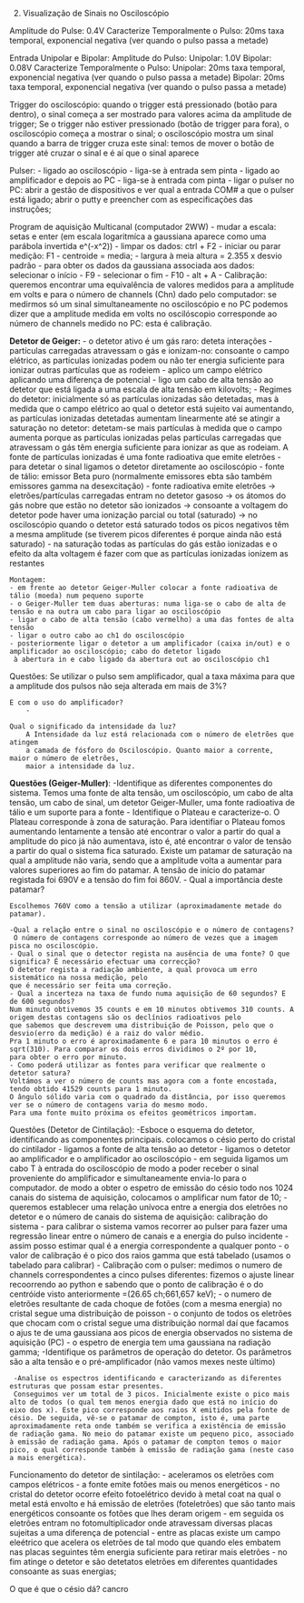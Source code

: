 2. Visualização de Sinais no Osciloscópio

Amplitude do Pulse:
    0.4V
Caracterize Temporalmente o Pulso:
    20ms taxa temporal, exponencial negativa (ver quando o pulso passa a metade)

Entrada Unipolar e Bipolar:
    Amplitude do Pulso:
        Unipolar: 1.0V
        Bipolar: 0.08V
    Caracterize Temporalmente o Pulso:
        Unipolar: 20ms taxa temporal, exponencial negativa (ver quando o pulso passa a metade)
        Bipolar: 20ms taxa temporal, exponencial negativa (ver quando o pulso passa a metade)

Trigger do osciloscópio:
    quando o trigger está pressionado (botão para dentro), o sinal começa a ser mostrado para valores acima da amplitude de trigger; 
    Se o trigger não estiver pressionado (botão de trigger para fora), o osciloscópio começa a mostrar o sinal;
    o osciloscópio mostra um sinal quando a barra de trigger cruza este sinal: temos de mover o botão de trigger até cruzar o sinal e 
    é aí que o sinal aparece

Pulser:
    - ligado ao osciloscópio - liga-se à entrada sem pinta
    - ligado ao amplificador e depois ao PC - liga-se à entrada com pinta
    - ligar o pulser no PC: abrir a gestão de dispositivos e ver qual a entrada COM# a que o pulser está ligado; abrir o putty
    e preencher com as especificações das instruções;

Program de aquisição Multicanal (computador 2WW)
    - mudar a escala: setas e enter (em escala logaritmíca a gaussiana aparece como uma parábola invertida e^(-x^2))
    - limpar os dados: ctrl + F2
    - iniciar ou parar medição: F1
    - centroide = media;
    - largura à meia altura = 2.355 x desvio padrão 
    - para obter os dados da gaussiana associada aos dados: selecionar o início - F9 - selecionar o fim - F10 - alt + A
    - Calibração: queremos encontrar uma equivalência de valores medidos para a amplitude em volts e para o número de 
    channels (Chn) dado pelo computador: se medirmos só um sinal simultaneamente no osciloscópio e no PC podemos dizer 
    que a amplitude medida em volts no oscilóscopio corresponde ao número de channels medido no PC: esta é 
    calibração.

**Detetor de Geiger:**
    - o detetor ativo é um gás raro: deteta interações
    - partículas carregadas atravessam o gás e ionizam-no: consoante o campo elétrico, as partículas ionizadas podem 
    ou não ter energia suficiente para ionizar outras partículas que as rodeiem
    - aplico um campo elétrico aplicando uma diferença de potencial - ligo um cabo de alta tensão ao
    detetor que está ligada a uma escala de alta tensão em kilovolts;
    - Regimes do detetor: inicialmente só as partículas ionizadas são detetadas, mas à medida que o campo elétrico 
    ao qual o detetor está sujeito vai aumentando, as partículas ionizadas detetadas aumentam linearmente até
    se atingir a saturação no detetor: detetam-se mais partículas à medida que o campo aumenta porque as partículas 
    ionizadas pelas partículas carregadas que atravessam o gás têm energia suficiente para ionizar as que as 
    rodeiam. A fonte de partículas ionizadas é uma fonte radioativa que emite eletrões 
    - para detetar o sinal ligamos o detetor diretamente ao osciloscópio
    - fonte de tálio: emissor Beta puro (normalmente emissores ebta são também emissores gamma na desexcitação)
    - fonte radioativa emite eletrões -> eletrões/partículas carregadas entram no detetor gasoso -> os átomos do gás nobre que estão no 
     detetor são ionizados -> consoante a voltagem do detetor pode haver uma ionização parcial ou total (saturado) -> no osciloscópio
     quando o detetor está saturado todos os picos negativos têm a mesma amplitude (se tiverem picos diferentes é porque ainda não está saturado)
    - na saturação todas as partículas do gás estão ionizadas e o efeito da alta voltagem é fazer com que as partículas ionizadas ionizem as restantes

    Montagem:
    - em frente ao detetor Geiger-Muller colocar a fonte radioativa de tálio (moeda) num pequeno suporte
    - o Geiger-Muller tem duas aberturas: numa liga-se o cabo de alta de tensão e na outra um cabo para ligar ao osciloscópio
    - ligar o cabo de alta tensão (cabo vermelho) a uma das fontes de alta tensão 
    - ligar o outro cabo ao ch1 do osciloscópio
    - posteriormente ligar o detetor a um amplificador (caixa in/out) e o amplificador ao osciloscópio; cabo do detetor ligado 
     à abertura in e cabo ligado da abertura out ao osciloscópio ch1

Questões: 
    Se utilizar o pulso sem amplificador, qual a taxa máxima para que a amplitude
    dos pulsos não seja alterada em mais de 3%?
    
    E com o uso do amplificador?
        -

    Qual o significado da intensidade da luz? 
        A Intensidade da luz está relacionada com o número de eletrões que atingem
        a camada de fósforo do Osciloscópio. Quanto maior a corrente, maior o número de eletrões, 
        maior a intensidade da luz.

**Questões (Geiger-Muller)**:
    -Identifique as diferentes componentes do sistema. 
      Temos uma fonte de alta tensão, um osciloscópio, um cabo de alta tensão, um cabo de sinal, um detetor Geiger-Muller, 
      uma fonte radioativa de tálio e um suporte para a fonte
    - Identifique o Plateau e caracterize-o.
     O Plateau corresponde à zona de saturação. Para identifiar o Plateau fomos aumentando lentamente a tensão até encontrar
     o valor a partir do qual a amplitude do pico já não aumentava, isto é, até encontrar o valor de tensão a partir do qual
     o sistema fica saturado. Existe um patamar de saturação na qual a amplitude não varia, sendo que a amplitude  volta a aumentar para valores
     superiores ao fim do patamar. A tensão de início do patamar registada foi 690V e a tensão do fim foi 860V.
    - Qual a importância deste patamar?
    
    Escolhemos 760V como a tensão a utilizar (aproximadamente metade do patamar). 

    -Qual a relação entre o sinal no osciloscópio e o número de contagens?
     O número de contagens corresponde ao número de vezes que a imagem pisca no osciloscópio.
    - Qual o sinal que o detector regista na ausência de uma fonte? O que significa? É necessário efectuar uma correcção?
    O detetor regista a radiação ambiente, a qual provoca um erro sistemático na nossa medição, pelo 
    que é necessário ser feita uma correção.
    - Qual a incerteza na taxa de fundo numa aquisição de 60 segundos? E de 600 segundos?
    Num minuto obtivemos 35 counts e em 10 minutos obtivemos 310 counts. A origem destas contagens são os declínios radioativos pelo
    que sabemos que descrevem uma distribuição de Poisson, pelo que o desvio(erro da medição) é a raiz do valor médio.
    Pra 1 minuto o erro é aproximadamente 6 e para 10 minutos o erro é sqrt(310). Para comparar os dois erros dividimos o 2º por 10, 
    para obter o erro por minuto.
    - Como poderá utilizar as fontes para verificar que realmente o detetor satura?
    Voltámos a ver o número de counts mas agora com a fonte encostada, tendo obtido 41529 counts para 1 minuto. 
    O ângulo sólido varia com o quadrado da distância, por isso queremos ver se o número de contagens varia do mesmo modo. 
    Para uma fonte muito próxima os efeitos geométricos importam.

Questões (Detetor de Cintilação):
    -Esboce o esquema do detetor, identificando as componentes principais.
    colocamos o césio perto do cristal do cintilador - ligamos a fonte de alta tensão ao detetor - ligamos o detetor ao amplificador e o amplificador ao osciloscópio - em seguida ligamos um cabo T à entrada do osciloscópio de modo a poder receber o sinal proveniente do amplificador e simultaneamente envia-lo para o computador. de modo a obter o espetro de emissão do césio todo nos 1024 canais do sistema de aquisição, colocamos o amplificar num fator de 10;
    - queremos establecer uma relação unívoca entre a energia dos eletrões no detetor e o número de canais do sistema de aquisição: calibração do sistema - para calibrar o sistema vamos recorrer ao pulser para fazer uma regressão linear entre o número de canais e a energia do pulso incidente - assim posso estimar qual é a energia correspondente a qualquer ponto - o valor de calibração é o pico dos raios gamma que está tabelado (usamos o tabelado para calibrar)
    - Calibração com o pulser: medimos o numero de channels correspondentes a cinco pulses diferentes: fizemos o ajuste linear recoorrendo ao python e sabendo que o ponto de calibração é o do centróide visto anteriormente =(26.65 ch;661,657 keV);
    - o numero de eletrões resultante de cada choque de fotões (com a mesma energia) no cristal segue uma distribuição de poisson - o conjunto de todos os eletrões que chocam com o cristal segue uma distribuição normal daí que facamos o ajus te de uma gaussiana aos picos de energia observados no sistema de aquisição (PC)
    - o espetro de energia tem uma gaussiana na radiação gamma;
    -Identifique os parâmetros de operação do detetor.
     Os parâmetros são a alta tensão e o pré-amplificador (não vamos mexes neste último)

     -Analise os espectros identificando e caracterizando as diferentes estruturas que possam estar presentes.
     Conseguimos ver um total de 3 picos. Inicialmente existe o pico mais alto de todos (o qual tem menos energia dado que está no início do eixo dos x). Este pico corresponde aos raios X emitidos pela fonte de césio. De seguida, vê-se o patamar de compton, isto é, uma parte aproximadamente reta onde também se verifica a existência de emissão de radiação gama. No meio do patamar existe um pequeno pico, associado à emissão de radiação gama. Após o patamar de compton temos o maior pico, o qual corresponde também à emissão de radiação gama (neste caso a mais energética).


Funcionamento do detetor de sintilação:
     - aceleramos os eletrões com campos elétricos
     - a fonte emite fotões mais ou menos energéticos - no cristal do detetor ocorre efeito fotoelétrico devido à metal coat 
     na qual o metal está envolto e há emissão de eletrões (foteletrões) que são tanto mais energéticos consoante os fotões que
     lhes deram origem - em seguida os eletrões entram no fotomultiplicador onde atravessam diversas placas sujeitas a uma diferença de 
     potencial - entre as placas existe um campo eleétrico que acelera os eletrões de tal modo que quando eles embatem nas placas 
     seguintes têm energia suficiente para retirar mais eletrões - no fim atinge o detetor e são detetatos eletrões em diferentes 
     quantidades consoante as suas energias;



O que é que o césio dá? cancro